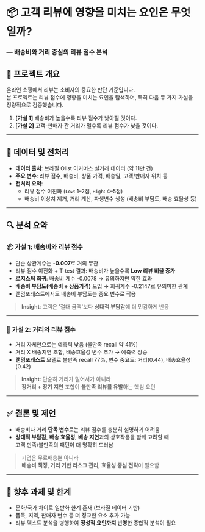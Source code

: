 # 📦 고객 리뷰에 영향을 미치는 요인은 무엇일까?  
### — 배송비와 거리 중심의 리뷰 점수 분석

## 🎯 프로젝트 개요

온라인 쇼핑에서 리뷰는 소비자의 중요한 판단 기준입니다.  
본 프로젝트는 리뷰 점수에 영향을 미치는 요인을 탐색하며, 특히 다음 두 가지 가설을 정량적으로 검증했습니다.

1. **[가설 1]** 배송비가 높을수록 리뷰 점수가 낮아질 것이다.  
2. **[가설 2]** 고객-판매자 간 거리가 멀수록 리뷰 점수가 낮을 것이다.

---

## 🧾 데이터 및 전처리

- **데이터 출처**: 브라질 Olist 이커머스 실거래 데이터 (약 11만 건)
- **주요 변수**: 리뷰 점수, 배송비, 상품 가격, 배송일, 고객/판매자 위치 등
- **전처리 요약**:
  - 리뷰 점수 이진화 (`Low`: 1–2점, `High`: 4–5점)
  - 배송비 이상치 제거, 거리 계산, 파생변수 생성 (배송비 부담도, 배송 효율성 등)

---

## 🔍 분석 요약

### 📦 가설 1: 배송비와 리뷰 점수

- 단순 상관계수는 **-0.007**로 거의 무관
- 리뷰 점수 이진화 + T-test 결과: 배송비가 높을수록 **Low 리뷰 비율 증가**
- **로지스틱 회귀**: 배송비 계수 -0.0078 → 유의하지만 약한 효과
- **배송비 부담도(배송비 ÷ 상품가격)** 도입 → 회귀계수 -0.2147로 유의미한 관계
- 랜덤포레스트에서도 배송비 부담도는 중요 변수로 작용

> **Insight**: 고객은 '절대 금액'보다 **상대적 부담감**에 더 민감하게 반응

---

### 📍 가설 2: 거리와 리뷰 점수

- 거리 자체만으로는 예측력 낮음 (불만족 recall 약 41%)
- 거리 X 배송지연 조합, 배송효율성 변수 추가 → 예측력 상승
- **랜덤포레스트** 모델로 불만족 recall 77%, 변수 중요도: 거리(0.44), 배송효율성(0.42)

> **Insight**: 단순히 거리가 멀어서가 아니라  
> **장거리 + 장기 지연** 조합이 **불만족 리뷰를 유발**하는 핵심 요인

---

## ✅ 결론 및 제언

- 배송비나 거리 **단독 변수**로는 리뷰 점수를 충분히 설명하기 어려움
- **상대적 부담감**, **배송 효율성**, **배송 지연**과의 상호작용을 함께 고려할 때  
  고객 만족/불만족의 패턴이 더 명확히 드러남

> 기업은 무료배송뿐 아니라  
> **배송비 책정, 거리 기반 리스크 관리, 효율성 중심 전략**이 필요함

---

## 🧭 향후 과제 및 한계

- 문화/국가 차이로 일반화 한계 존재 (브라질 데이터 기반)
- 품목, 지역, 판매자 변수 등 더 정교한 요소 추가 가능
- 리뷰 텍스트 분석을 병행하여 **정성적 요인까지 반영**한 종합적 분석이 필요

